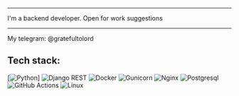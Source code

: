 ***
I'm a backend developer. Open for work suggestions
***
My telegram: @gratefultolord
## Tech stack:
[![Python](https://img.shields.io/badge/Python-3776AB?style=for-the-badge&logo=python&logoColor=white)]
![Django REST](https://img.shields.io/badge/DJANGO-REST-ff1709?style=for-the-badge&logo=django&logoColor=white&color=ff1709&labelColor=gray) 
![Docker](https://img.shields.io/badge/docker-%230db7ed.svg?style=for-the-badge&logo=docker&logoColor=white)
![Gunicorn](https://img.shields.io/badge/gunicorn-%298729.svg?style=for-the-badge&logo=gunicorn&logoColor=white)
![Nginx](https://img.shields.io/badge/nginx-%23009639.svg?style=for-the-badge&logo=nginx&logoColor=white)
![Postgresql](https://img.shields.io/badge/postgres-%23316192.svg?style=for-the-badge&logo=postgresql&logoColor=white)
![GitHub Actions](https://img.shields.io/badge/github%20actions-%232671E5.svg?style=for-the-badge&logo=githubactions&logoColor=white)
![Linux](https://img.shields.io/badge/Linux-FCC624?style=for-the-badge&logo=linux&logoColor=black)

<!---
gratefultolord/gratefultolord is a ✨ special ✨ repository because its `README.md` (this file) appears on your GitHub profile.
You can click the Preview link to take a look at your changes.
--->
